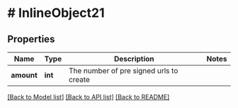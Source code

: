# # InlineObject21

## Properties

Name | Type | Description | Notes
------------ | ------------- | ------------- | -------------
**amount** | **int** | The number of pre signed urls to create |

[[Back to Model list]](../../README.md#models) [[Back to API list]](../../README.md#endpoints) [[Back to README]](../../README.md)
